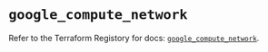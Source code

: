 # `google_compute_network`

Refer to the Terraform Registory for docs: [`google_compute_network`](https://registry.terraform.io/providers/hashicorp/google/4.74.0/docs/resources/compute_network).
